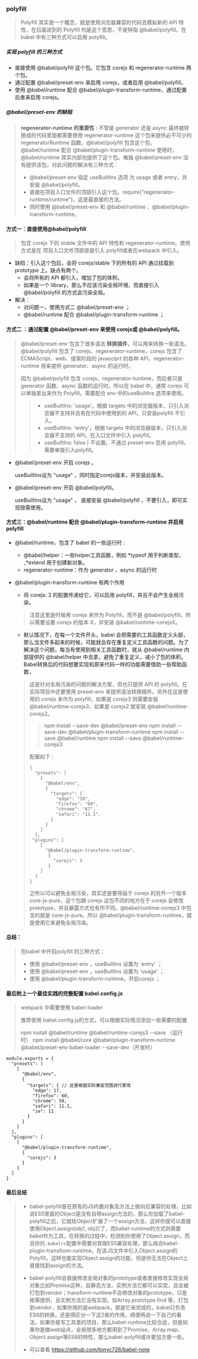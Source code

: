 ### polyfill 

> Polyfill 其实是一个概念，就是使用浏览器兼容的代码去模拟新的 API 特性，在后面说到的 Polyfill 均是这个意思，不是特指 @babel/polyfill。在 babel 中有三种方式可以启用 polyfill。

##### 实现 polyfill 的三种方式

- 直接使用 @babel/polyfill 这个包。它包含 corejs 和 regenerator-runtime 两个包。
- 通过配置 @babel/preset-env 来启用 corejs，或者启用 @babel/polyfill。
- 使用 @babel/runtime 配合 @babel/plugin-transform-runtime，通过配置后者来启用 corejs。

##### @babel/preset-env 的缺陷   

> **regenerator-runtime 的重要性 :**   不管是 generator 还是 async 最终被转换成的代码里面都需要使用 regenerator-runtime 这个包来提供必不可少的regeneratorRuntime 函数。@babel/polyfill 包含这个包，@babel/runtime 配合 @babel/plugin-transform-runtime 使用时，@babel/runtime 其实内部也提供了这个包。唯独 @babel/preset-env 没有提供该包，对此问题的解决有三种方式：
>
> - @babel/preset-env 指定 useBuiltIns 选项 为 usage 或者 entry，并安装 @babel/polyfill。
> - 直接在项目入口文件的顶部引入这个包。require("regenerator-runtime/runtime")，这是最直接的方法。
> - 同时使用 @babel/preset-env 和 @babel/runtime 、@babel/plugin-transform-runtime。

#### 方式一：直接使用@babel/polyfill 

> 包含 corejs 下的 stable 文件中的 API 特性和 regenerator-runtime。使用方式是在 项目入口文件顶部直接引入 polyfill或者在webpack 中引入。

- 缺陷：引入这个包后，会将 corejs/stable 下的所有的 API 通过挂载到 prototype 上。缺点有两个。
  - 会将所有的 API 都引入，增加了包的体积。
  - 如果是一个 library，那么不应该污染全局环境，而直接引入 @babel/polyfill 的方式会污染全局。
- 解决：
  - 对问题一，使用方式二 @babel/preset-env  ；
  - @babel/runtime 配合 @babel/plugin-transform-runtime ；

#### 方式二 ：通过配置 @babel/preset-env 来使用 corejs或 @babel/polyfill。

> @babel/preset-env 包含了很多语法 **转换插件**，可以用来转换一些语法。@babel/polyfill 包含了 corejs、regenerator-runtime，corejs 包含了 ECMAScript、web、提案阶段的 javasciprt 的各种 API，regenerator-runtime 用来提供 generator、async 的运行时。
>
> 因为 @babel/polyfill 包含 corejs、regenerator-tuntime，而后者只是 generator 函数、async 函数的运行时。所以在 babel 中，通常 corejs 可以单独拿出来作为 Polyfill。需要配合 env 中的useBuiltIns 选项来使用。
>
> > - useBuiltIns: 'usage'。根据 targets 中的浏览器版本，只引入浏览器不支持并且有在代码中使用到的 API。只安装polyfill 不引入。
> > - useBuiltIns: 'entry'。根据 targets 中的浏览器版本，只引入浏览器不支持的 API。在入口文件中引入 polyfill。
> > - useBuiltIns: false | 不设置。不通过 preset-env 启用 polyfill。需要单独引入polyfill。

- @babel/preset-env 开启 corejs 。

  useBuiltIns设为 "usage" ，同时指定corejs版本，并安装此版本。

- @babel/preset-env 开启 @babel/polyfill。

  useBuiltIns设为 "usage" ， 直接安装 @babel/polyfill ，不要引入，即可实现按需使用。

#### 方式三：@babel/runtime 配合 @babel/plugin-transform-runtime 并启用 polyfill

- @babel/runtime，包含了 babel 的一些运行时 :

  - @babel/helper：一些helper工具函数，例如 *typeof 用于判断类型，_*extend 用于创建新对象。
  - regenerator-runtime：作为 generator 、async 的运行时

- @babel/plugin-transform-runtime 有两个作用

  - 将 corejs: 3 的配置传递给它，可以启用 polyfill，并且不会产生全局污染。

  > 注意这里是时候用 corejs 来作为 Polyfill，而不是 @babel/polyfill，所以需要设置 corejs 的版本 X，并安装 @babel/runtime-corejsX。

  - 默认情况下，在每一个文件开头，babel 会把需要的工具函数定义头部，那么当文件多起来的时候，可能就会存在重复定义工具函数的问题。为了解决这个问题，每当有使用到相关工具函数时，就从 @babel/runtime 内部提供的 @babel/helper 中去拿，避免了重复定义，减小了包的体积。Babel转换后的代码想要实现和原来代码一样的功能需要借助一些帮助函数，

  > 这是针对全局污染的问题的解决方案，但也只提供 API 的 polyfill。在实际项目中还要使用 preset-env 来提供语法转换插件。另外在这是使用的 corejs 来作为 polyfill，如果是 corejs3 则需要安装 @babel/runtime-corejs3，如果是 corejs2 就安装 @babel/runtime-corejs2。
  >
  > > npm install --save-dev @babel/preset-env
  > > npm install --save-dev @babel/plugin-transform-runtime
  > > npm install --save @babel/runtime
  > > npm install --save @babel/runtime-corejs3
  >
  > 配置如下：
  >
  > ```
  > {
  >   "presets": [
  >     [
  >       "@babel/env",
  >       {
  >         "targets": {
  >           "edge": "10",
  >           "firefox": "60",
  >           "chrome": "67",
  >           "safari": "11.1",
  >         }
  >       }
  >     ]
  >   ],
  >  "plugins": [
  >     [
  >       "@babel/plugin-transform-runtime", 
  >        {
  >          "corejs": 3
  >        }
  >     ] 
  >   ]
  > }
  > ```
  >
  > 之所以可以避免全局污染，其实还是要得益于 corejs 的另外一个版本 core-js-pure，这个包跟 corejs 这包不同的地方在于 corejs 会修改 prototype，并且暴露方式也有所不同。@babel/runtime-corejs3 中包含的就是 core-js-pure。所以 @babel/plugin-transform-runtime，就是使用它来避免全局污染。

#### 总结：

> 在babel 中开启polyfill 的三种方式：
>
> - 使用 @babel/preset-env ，useBuiltIns 设置为 'entry' ；
> - 使用 @babel/preset-env ，useBuiltIns 设置为 'usage' ；
> - 使用 @babel/plugin-transform-runtime，开启corejs ；

#### 最后附上一个最佳实践的完整配置 babel.config.js

> webpack 中需要使用 babel-loader
>
> 推荐使用 babel.config.js的方式，可以根据实际情况添加一些需要的配置
>
> npm install @babel/runtime @babel/runtime-corejs3 --save （运行时）
> npm install @babel/core @babel/plugin-transform-runtime @babel/preset-env babel-loader --save-dev（开发时）

```
module.exports = {
  "presets": [
    [
      "@babel/env",
      {
        "targets": { // 这里根据实际兼容范围进行更改
          "edge": 17,
          "firefox": 60,
          "chrome": 58,
          "safari": 11.1,
          "ie": 11
        }
      }
    ]
  ],
  "plugins": [
    [
      "@babel/plugin-transform-runtime",
      {
        "corejs": 3
      }
    ]
  ]
}
```

#### 最后总结

> - babel-polyfill是在原有的JS内置对象及方法上做向后兼容的处理，比如说ES5里面的Object是没有自带assign方法的，那么你加载了babel-polyfill之后，它就给Object扩展了一个assign方法，这样你就可以直接使用Object.assign(obj1, obj2)了，而babel-runtime的方式则需要babel作为工具，在转换的过程中，检测到你使用了Object.assign，而且你的`.babelrc`配置中需要对其做ES5兼容处理，那么结合babel-plugin-transform-runtime，在该JS文件中引入Object.assign的Polyfill，这样也能实现Object.assign的功能，但是你无法在Object上直接找到assign的方法。
>
> - babel-polyfill会直接修改全局对象的prototype或者直接修改实现全局对象比如Promise这种，且静态方法、实例方法它都可以实现，且会被打包到vendor；transform-runtime不会修改对象的prototype，只是按需提供，且实例方法它没有实现。如Array.prototype.find 等，打包到vendor，如果你用的是webpack，那是它来完成的，babel只负责ES6的转换，还是得区分一下这2者的作用，顺便再说一下自己的看法，如果你是写工具类的项目，那么babel-runtime比较合适，但是如果你是做web站点，全局很多地方都用到了Promise、Array.map、Object.assign等ES6的特性，那么babel-polyfill或许更加方便一些。
> - 可以查看 https://github.com/tonyc726/babel-note

